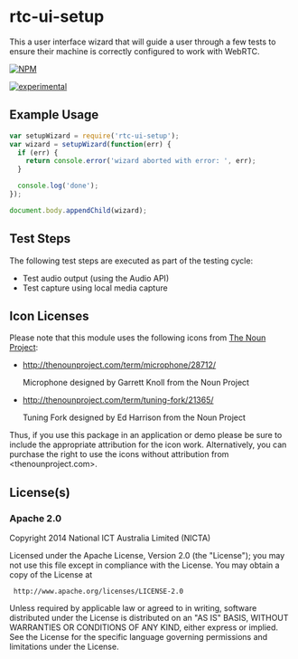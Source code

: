 # rtc-ui-setup

This a user interface wizard that will guide a user through a few tests to
ensure their machine is correctly configured to work with WebRTC.


[![NPM](https://nodei.co/npm/rtc-ui-setup.png)](https://nodei.co/npm/rtc-ui-setup/)

[![experimental](https://img.shields.io/badge/stability-experimental-red.svg)](https://github.com/dominictarr/stability#experimental) 

## Example Usage

```js
var setupWizard = require('rtc-ui-setup');
var wizard = setupWizard(function(err) {
  if (err) {
    return console.error('wizard aborted with error: ', err);
  }

  console.log('done');
});

document.body.appendChild(wizard);

```

## Test Steps

The following test steps are executed as part of the testing cycle:

- Test audio output (using the Audio API)
- Test capture using local media capture

## Icon Licenses

Please note that this module uses the following icons from [The Noun Project](http://thenounproject.com/):

- http://thenounproject.com/term/microphone/28712/

  Microphone designed by Garrett Knoll from the Noun Project

- http://thenounproject.com/term/tuning-fork/21365/

  Tuning Fork designed by Ed Harrison from the Noun Project

Thus, if you use this package in an application or demo please be sure to include the appropriate attribution for the icon work.  Alternatively, you can purchase the right to use the icons without attribution from <thenounproject.com>.


## License(s)

### Apache 2.0

Copyright 2014 National ICT Australia Limited (NICTA)

   Licensed under the Apache License, Version 2.0 (the "License");
   you may not use this file except in compliance with the License.
   You may obtain a copy of the License at

     http://www.apache.org/licenses/LICENSE-2.0

   Unless required by applicable law or agreed to in writing, software
   distributed under the License is distributed on an "AS IS" BASIS,
   WITHOUT WARRANTIES OR CONDITIONS OF ANY KIND, either express or implied.
   See the License for the specific language governing permissions and
   limitations under the License.
